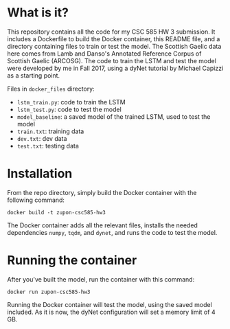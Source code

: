 # What is it?
This repository contains all the code for my CSC 585 HW 3 submission. It includes a Dockerfile to build the Docker container, this README file, and a directory containing files to train or test the model. The Scottish Gaelic data here comes from Lamb and Danso's Annotated Reference Corpus of Scottish Gaelic (ARCOSG). The code to train the LSTM and test the model were developed by me in Fall 2017, using a dyNet tutorial by Michael Capizzi as a starting point.

Files in `docker_files` directory:
- `lstm_train.py`:  code to train the LSTM
- `lstm_test.py`:  code to test the model
- `model_baseline`:  a saved model of the trained LSTM, used to test the model
- `train.txt`:  training data
- `dev.txt`:  dev data
- `test.txt`:  testing data

# Installation
 From the repo directory, simply build the Docker container with the following command:

 `docker build -t zupon-csc585-hw3`

The Docker container adds all the relevant files, installs the needed dependencies `numpy`, `tqdm`, and `dynet`, and runs the code to test the model.

# Running the container
 
 After you've built the model, run the container with this command:

 `docker run zupon-csc585-hw3`

Running the Docker container will test the model, using the saved model included. As it is now, the dyNet configuration will set a memory limit of 4 GB.
